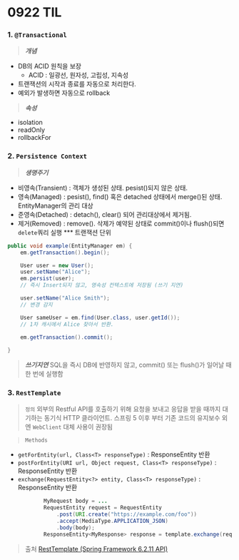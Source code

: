 # 0922 TIL

### 1. `@Transactional`

>___개념___   
- DB의 ACID 원칙을  보장
    - ACID : 일광선, 원자성, 고립성, 지속성
- 트랜잭션의 시작과 종료를 자동으로 처리한다.
- 예외가 발생하면 자동으로 rollback

>___속성___
- isolation
- readOnly
- rollbackFor

### 2. `Persistence Context`
> ___생명주기___
- 비영속(Transient) : 객체가 생성된 상태. pesist()되지 않은 상태.
- 영속(Managed) : pesist(), find() 혹은 detached 상태에서 merge()된 상태. EntityManager의 관리 대상
- 준영속(Detached) : detach(), clear() 되어 관리대상에서 제거됨. 
- 제거(Removed) : remove(). 삭제가 예약된 상태로 commit()이나 flush()되면 `delete`쿼리 실행
*** 트랜잭션 단위

```Java
public void example(EntityManager em) {
    em.getTransaction().begin();

    User user = new User();
    user.setName("Alice");
    em.persist(user);  
    // 즉시 Insert되지 않고, 영속성 컨텍스트에 저장됨 (쓰기 지연)

    user.setName("Alice Smith");
    // 변경 감지

    User sameUser = em.find(User.class, user.getId());
    // 1차 캐시에서 Alice 찾아서 반환.

    em.getTransaction().commit();
    
}
```

> ___쓰기지연___
SQL을 즉시 DB에 반영하지 않고, commit() 또는 flush()가 일어날 때 한 번에 실행함

### 3. `RestTemplate`
>`정의`
외부의 Restful API를 호출하기 위해 요청을 보내고 응답을 받을 때까지 대기하는 동기식 HTTP 클라이언트.
스프링 5 이후 부터 기존 코드의 유지보수 외엔 `WebClient` 대체 사용이 권장됨

>`Methods`
- `getForEntity(url, Class<T> responseType)` : ResponseEntity<T> 반환
- `postForEntity(URI url, Object request, Class<T> responseType)` : ResponseEntity<T> 반환
- `exchange(RequestEntity<?> entity, Class<T> responseType)` : ResponseEntity<T> 반환
    ```Java
            MyRequest body = ...
            RequestEntity request = RequestEntity
                .post(URI.create("https://example.com/foo"))
                .accept(MediaType.APPLICATION_JSON)
                .body(body);
            ResponseEntity<MyResponse> response = template.exchange(request, MyResponse.class);
    ```
>출처 [RestTemplate (Spring Framework 6.2.11 API)](https://docs.spring.io/spring-framework/docs/current/javadoc-api/org/springframework/web/client/RestTemplate.html)